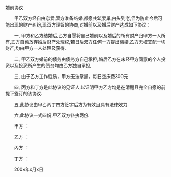 



婚前协议



 

　　甲乙双方经自由恋爱,双方准备结婚,都愿共筑爱巢,白头到老,但为防止今后可能出现的财产纠纷,现双方理智的协商,对婚前以及婚后财产达成如下协议： 


　　一, 甲方和乙方结婚后,乙方自愿将自己婚前以及婚后的所有财产归甲方一人所有,乙方自动放弃婚后财产处理权,若日后双方任何一方提出离婚,乙方无权支配一切财产,均由甲方一人处理及获得. 


　　二, 甲乙双方婚前的债务由债务方自己承担,婚后乙方在未经甲方同意的个人投资以及投资所产生的债务均由乙方独自承担, 


　　三, 由于乙方工作性质，甲方无法掌握，每日空床费300元 


　　四, 丙方和丁方是此协议的见证人,以证明甲方乙方均是在清醒且完全自愿的前提下签订的该协议. 


　　五,此协议由甲乙丙丁四方签字后方为有效且具有法律效力. 


　　六,此协议一式四份,甲乙双方各执两份. 


　　甲方 ： 


　　乙方 ： 


　　丙方 ： 


　　丁方 ： 


　　200x年x月x日 
